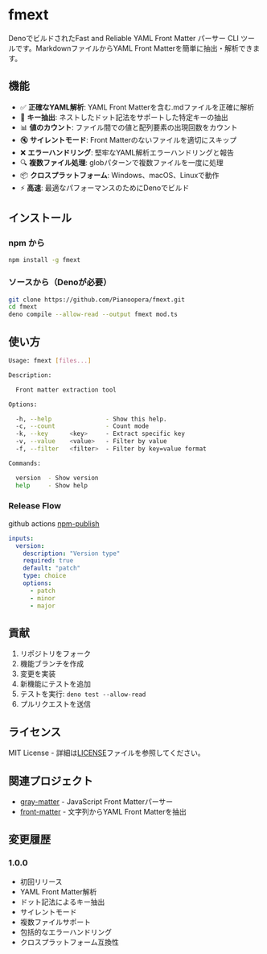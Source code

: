 # fmext

DenoでビルドされたFast and Reliable YAML Front Matter パーサー CLI ツールです。MarkdownファイルからYAML Front Matterを簡単に抽出・解析できます。

## 機能

- ✅ **正確なYAML解析**: YAML Front Matterを含む.mdファイルを正確に解析
- 🎯 **キー抽出**: ネストしたドット記法をサポートした特定キーの抽出
- 📊 **値のカウント**: ファイル間での値と配列要素の出現回数をカウント
- 🔇 **サイレントモード**: Front Matterのないファイルを適切にスキップ
- ❌ **エラーハンドリング**: 堅牢なYAML解析エラーハンドリングと報告
- 🔍 **複数ファイル処理**: globパターンで複数ファイルを一度に処理
- 📦 **クロスプラットフォーム**: Windows、macOS、Linuxで動作
- ⚡ **高速**: 最適なパフォーマンスのためにDenoでビルド

## インストール

### npm から

```bash
npm install -g fmext
```

### ソースから（Denoが必要）

```bash
git clone https://github.com/Pianoopera/fmext.git
cd fmext
deno compile --allow-read --output fmext mod.ts
```

## 使い方

```bash
Usage: fmext [files...]

Description:

  Front matter extraction tool

Options:

  -h, --help               - Show this help.             
  -c, --count              - Count mode                  
  -k, --key      <key>     - Extract specific key        
  -v, --value    <value>   - Filter by value             
  -f, --filter   <filter>  - Filter by key=value format  

Commands:

  version  - Show version
  help     - Show help   
```

### Release Flow

github actions [npm-publish](https://github.com/Pianoopera/fmext/actions/workflows/npm-publish.yml)

```yml
inputs:
  version:
    description: "Version type"
    required: true
    default: "patch"
    type: choice
    options:
      - patch
      - minor
      - major
```

## 貢献

1. リポジトリをフォーク
2. 機能ブランチを作成
3. 変更を実装
4. 新機能にテストを追加
5. テストを実行: `deno test --allow-read`
6. プルリクエストを送信

## ライセンス

MIT License - 詳細は[LICENSE](LICENSE)ファイルを参照してください。

## 関連プロジェクト

- [gray-matter](https://github.com/jonschlinkert/gray-matter) - JavaScript Front Matterパーサー
- [front-matter](https://github.com/jxson/front-matter) - 文字列からYAML Front Matterを抽出

## 変更履歴

### 1.0.0

- 初回リリース
- YAML Front Matter解析
- ドット記法によるキー抽出
- サイレントモード
- 複数ファイルサポート
- 包括的なエラーハンドリング
- クロスプラットフォーム互換性
